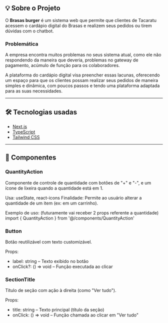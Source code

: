 ## 💡 Sobre o Projeto

O **Brasas burger** é um sistema web que permite que clientes de Tacaratu acessem o cardápio digital do Brasas e realizem seus pedidos ou tirem dúvidas com o chatbot.

### Problemática

A empresa encontra muitos problemas no seus sistema atual, como ele não respondendo da maneira que deveria, problemas no gateway de pagamento, acúmulo de função para os colaboradores.

A plataforma do cardápio digital visa preencher essas lacunas, oferecendo um espaço para que os clientes possam realizar seus pedidos de maneira simples e dinâmica, com poucos passos e tendo uma plataforma adaptada para as suas necessidades.

---

## 🛠️ Tecnologias usadas

- [Next.js](https://nextjs.org/)
- [TypeScript](https://www.typescriptlang.org/)
- [Tailwind CSS](https://tailwindcss.com/)

---

## 🧩 Componentes 

### QuantityAction
Componente de controle de quantidade com botões de "+" e "-", e um ícone de lixeira quando a quantidade está em 1.

Usa: useState, react-icons
Finalidade: Permite ao usuário alterar a quantidade de um item (ex: em um carrinho).

Exemplo de uso: (futuramente vai receber 2 props referente a quantidade)
import { QuantityAction } from '@/components/QuantityAction'

<QuantityAction />

### Button
Botão reutilizável com texto customizável.

Props:
- label: string – Texto exibido no botão
- onClick?: () => void – Função executada ao clicar

### SectionTitle
Título de seção com ação à direita (como "Ver tudo").

Props:
- title: string – Texto principal (título da seção)
- onClick: () => void – Função chamada ao clicar em "Ver tudo"
